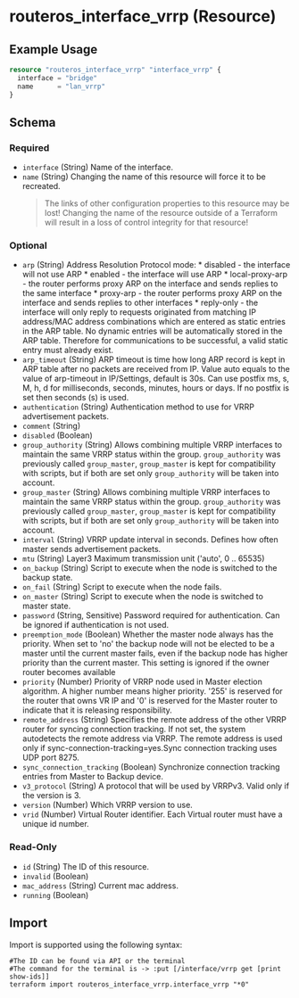 # routeros_interface_vrrp (Resource)


## Example Usage
```terraform
resource "routeros_interface_vrrp" "interface_vrrp" {
  interface = "bridge"
  name      = "lan_vrrp"
}
```

<!-- schema generated by tfplugindocs -->
## Schema

### Required

- `interface` (String) Name of the interface.
- `name` (String) Changing the name of this resource will force it to be recreated.
	> The links of other configuration properties to this resource may be lost!
	> Changing the name of the resource outside of a Terraform will result in a loss of control integrity for that resource!

### Optional

- `arp` (String) Address Resolution Protocol mode:
		* disabled - the interface will not use ARP
		* enabled - the interface will use ARP
		* local-proxy-arp - the router performs proxy ARP on the interface and sends replies to the same interface
		* proxy-arp - the router performs proxy ARP on the interface and sends replies to other interfaces
		* reply-only - the interface will only reply to requests originated from matching IP address/MAC address combinations which are entered as static entries in the ARP table. No dynamic entries will be automatically stored in the ARP table. Therefore for communications to be successful, a valid static entry must already exist.
- `arp_timeout` (String) ARP timeout is time how long ARP record is kept in ARP table after no packets are received from IP. Value auto equals to the value of arp-timeout in IP/Settings, default is 30s. Can use postfix ms, s, M, h, d for milliseconds, seconds, minutes, hours or days. If no postfix is set then seconds (s) is used.
- `authentication` (String) Authentication method to use for VRRP advertisement packets.
- `comment` (String)
- `disabled` (Boolean)
- `group_authority` (String) Allows combining multiple VRRP interfaces to maintain the same VRRP status within the group. `group_authority` was previously called `group_master`, `group_master` is kept for compatibility with scripts, but if both are set only `group_authority` will be taken into account.
- `group_master` (String) Allows combining multiple VRRP interfaces to maintain the same VRRP status within the group. `group_authority` was previously called `group_master`, `group_master` is kept for compatibility with scripts, but if both are set only `group_authority` will be taken into account.
- `interval` (String) VRRP update interval in seconds. Defines how often master sends advertisement packets.
- `mtu` (String) Layer3 Maximum transmission unit ('auto', 0 .. 65535)
- `on_backup` (String) Script to execute when the node is switched to the backup state.
- `on_fail` (String) Script to execute when the node fails.
- `on_master` (String) Script to execute when the node is switched to master state.
- `password` (String, Sensitive) Password required for authentication. Can be ignored if authentication is not used.
- `preemption_mode` (Boolean) Whether the master node always has the priority. When set to 'no' the backup node will not be elected to be a master until the current master fails, even if the backup node has higher priority than the current master. This setting is ignored if the owner router becomes available
- `priority` (Number) Priority of VRRP node used in Master election algorithm. A higher number means higher priority. '255' is reserved for the router that owns VR IP and '0' is reserved for the Master router to indicate that it is releasing responsibility.
- `remote_address` (String) Specifies the remote address of the other VRRP router for syncing connection tracking. If not set, the system autodetects the remote address via VRRP. The remote address is used only if sync-connection-tracking=yes.Sync connection tracking uses UDP port 8275.
- `sync_connection_tracking` (Boolean) Synchronize connection tracking entries from Master to Backup device.
- `v3_protocol` (String) A protocol that will be used by VRRPv3. Valid only if the version is 3.
- `version` (Number) Which VRRP version to use.
- `vrid` (Number) Virtual Router identifier. Each Virtual router must have a unique id number.

### Read-Only

- `id` (String) The ID of this resource.
- `invalid` (Boolean)
- `mac_address` (String) Current mac address.
- `running` (Boolean)

## Import
Import is supported using the following syntax:
```shell
#The ID can be found via API or the terminal
#The command for the terminal is -> :put [/interface/vrrp get [print show-ids]]
terraform import routeros_interface_vrrp.interface_vrrp "*0"
```

